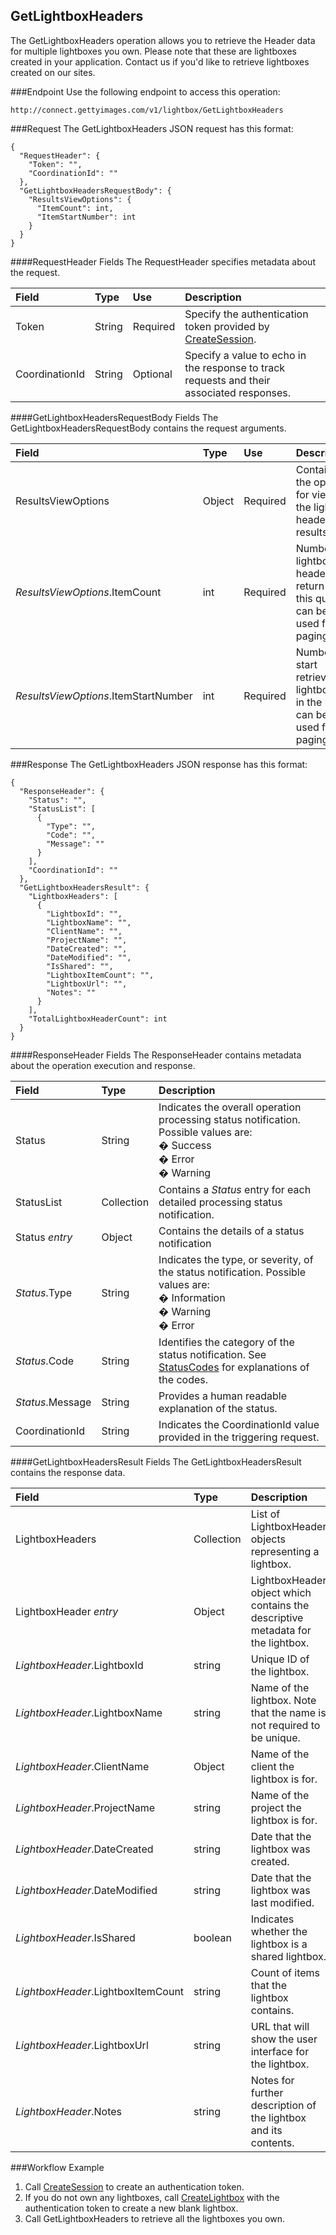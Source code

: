 GetLightboxHeaders
-------------
The GetLightboxHeaders operation allows you to retrieve the Header data for multiple lightboxes you own. Please note that these are lightboxes created in your application. Contact us if you'd like to retrieve lightboxes created on our sites.

###Endpoint
Use the following endpoint to access this operation:

	http://connect.gettyimages.com/v1/lightbox/GetLightboxHeaders


###Request
The GetLightboxHeaders JSON request has this format:

	{
	  "RequestHeader": {
	    "Token": "",
	    "CoordinationId": ""
	  },
	  "GetLightboxHeadersRequestBody": {
		"ResultsViewOptions": {
		  "ItemCount": int,
		  "ItemStartNumber": int
		}
	  }
	}

####RequestHeader Fields
The RequestHeader specifies metadata about the request.

| Field          | Type        | Use          | Description                                                                               |
|:---------------|:------------|:-------------|:------------------------------------------------------------------------------------------|
| Token          | String      | Required     | Specify the authentication token provided by [CreateSession][].  	 						  | 
| CoordinationId | String      | Optional     | Specify a value to echo in the response to track requests and their associated responses. |

####GetLightboxHeadersRequestBody Fields
The GetLightboxHeadersRequestBody contains the request arguments.

| Field 							| Type		| Use 	 	| Description 																	|
|:----------------------------------|:----------|:----------|:------------------------------------------------------------------------------|
| ResultsViewOptions 				| Object	| Required 	| Contains the options for viewing the lightbox header results.					|
| _ResultsViewOptions_.ItemCount 	| int 		| Required 	| Number of lightbox headers to return for this query, can be used for paging.	|
| _ResultsViewOptions_.ItemStartNumber | int	| Required	| Number to start retrieval of lightboxes in the list, can be used for paging.	|


###Response
The GetLightboxHeaders JSON response has this format:

	{
	  "ResponseHeader": {
	    "Status": "",
	    "StatusList": [
	      {
	        "Type": "",
	        "Code": "",
	        "Message": ""
	      }
	    ],
	    "CoordinationId": ""
	  },
	  "GetLightboxHeadersResult": {
		"LightboxHeaders": [ 
		  {
			"LightboxId": "",
			"LightboxName": "",
			"ClientName": "",
			"ProjectName": "",
			"DateCreated": "",
			"DateModified": "",
			"IsShared": "",
			"LightboxItemCount": "",
			"LightboxUrl": "",
			"Notes": ""
		  }
		],
		"TotalLightboxHeaderCount": int
	  }
	}

####ResponseHeader Fields
The ResponseHeader contains metadata about the operation execution and response.

| Field            | Type        | Description                                                                                                                   |
|:-----------------|:------------|:------------------------------------------------------------------------------------------------------------------------------|
| Status           | String      | Indicates the overall operation processing status notification. Possible values are: <br>� Success <br>� Error <br>� Warning  | 
| StatusList       | Collection  | Contains a _Status_ entry for each detailed processing status notification.                                                   |
| Status _entry_   | Object      | Contains the details of a status notification                                                                                 |
| _Status_.Type    | String      | Indicates the type, or severity, of the status notification. Possible values are: <br>� Information <br>� Warning <br>� Error |
| _Status_.Code    | String      | Identifies the category of the status notification. See [StatusCodes][] for explanations of the codes.        |
| _Status_.Message | String      | Provides a human readable explanation of the status.                                                                          |
| CoordinationId   | String      | Indicates the CoordinationId value provided in the triggering request.                                                        |


####GetLightboxHeadersResult Fields
The GetLightboxHeadersResult contains the response data.

| Field                			| Type        	| Description																			|
|:------------------------------|:--------------|:--------------------------------------------------------------------------------------|
| LightboxHeaders				| Collection	| List of LightboxHeader objects representing a lightbox.								|
| LightboxHeader _entry_		| Object 		| LightboxHeader object which contains the descriptive metadata for the lightbox. 		|
| _LightboxHeader_.LightboxId	| string		| Unique ID of the lightbox.															|
| _LightboxHeader_.LightboxName	| string		| Name of the lightbox. Note that the name is not required to be unique.				|
| _LightboxHeader_.ClientName	| Object 		| Name of the client the lightbox is for.  												|
| _LightboxHeader_.ProjectName	| string		| Name of the project the lightbox is for.												|
| _LightboxHeader_.DateCreated	| string		| Date that the lightbox was created.													|
| _LightboxHeader_.DateModified	| string		| Date that the lightbox was last modified.												|
| _LightboxHeader_.IsShared	| boolean		| Indicates whether the lightbox is a shared lightbox.												|
| _LightboxHeader_.LightboxItemCount | string	| Count of items that the lightbox contains.											|
| _LightboxHeader_.LightboxUrl	| string		| URL that will show the user interface for the lightbox.								|
| _LightboxHeader_.Notes		| string		| Notes for further description of the lightbox and its contents.						|



###Workflow Example
1. Call [CreateSession][] to create an authentication token.
2. If you do not own any lightboxes, call [CreateLightbox][] with the authentication token to create a new blank lightbox.
2. Call GetLightboxHeaders to retrieve all the lightboxes you own.


[StatusCodes]: ../../appendix/StatusCodes.md
[CreateCustomer]: ../account/CreateCustomer.md
[CreateSession]: ../session/CreateSession.md
[CreateApplicationSession]: ../session/CreateApplicationSession.md
[GetCountries]: ../data/GetCountries.md
[CreateLightboxItems]: ../lightbox/CreateLightboxItems.md
[DeleteLightboxItems]: ../lightbox/DeleteLightboxItems.md
[CreateLightbox]: ../lightbox/CreateLightbox.md
[DeleteLightbox]: ../lightbox/DeleteLightbox.md
[GetLightbox]: ../lightbox/GetLightbox.md
[GetLightboxHeaders]: ../lightbox/GetLightboxHeaders.md
[UpdateLightboxHeader]: ../lightbox/UpdateLightboxHeader.md
[CreateDownloadRequest]: ../download/CreateDownloadRequest.md
[GetImageDownloadAuthorizations]: ../download/GetImageDownloadAuthorizations.md
[GetLargestImageDownloadAuthorizations]: ../download/GetLargestImageDownloadAuthorizations.md
[GetEventDetails]: ../search/GetEventDetails.md
[GetImageDetails]: ../search/GetImageDetails.md
[SearchForImages]: ../search/SearchForImages.md
[SearchForVideos]: ../search/SearchForVideos.md

